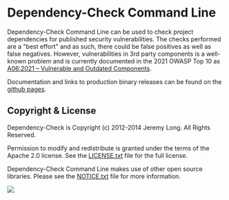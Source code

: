 Dependency-Check Command Line
================
Dependency-Check Command Line can be used to check project dependencies for published security vulnerabilities. The checks
performed are a "best effort" and as such, there could be false positives as well as false negatives. However,
vulnerabilities in 3rd party components is a well-known problem and is currently documented in the 2021 OWASP
Top 10 as [A06:2021 – Vulnerable and Outdated Components](https://owasp.org/Top10/A06_2021-Vulnerable_and_Outdated_Components/).

Documentation and links to production binary releases can be found on the [github pages](https://dependency-check.github.io/DependencyCheck/dependency-check-cli/index.html).


Copyright & License
------------

Dependency-Check is Copyright (c) 2012-2014 Jeremy Long. All Rights Reserved.

Permission to modify and redistribute is granted under the terms of the Apache 2.0 license. See the [LICENSE.txt](https://github.com/dependency-check/DependencyCheck/blob/main/cli/LICENSE.txt) file for the full license.

Dependency-Check Command Line makes use of other open source libraries. Please see the [NOTICE.txt](https://github.com/dependency-check/DependencyCheck/blob/main/cli/NOTICE.txt) file for more information.

<img referrerpolicy="no-referrer-when-downgrade" src="https://static.scarf.sh/a.png?x-pxid=c78174f3-f898-4a5d-b3ab-1202b7db8ef6" />